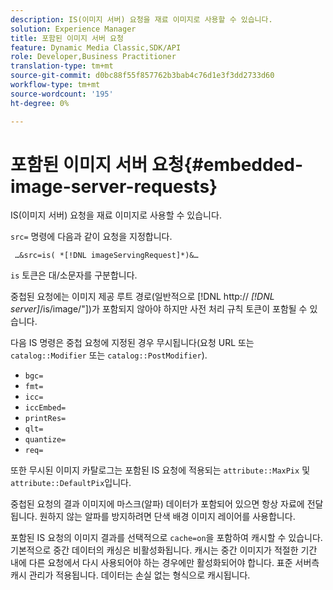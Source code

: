```yaml
---
description: IS(이미지 서버) 요청을 재료 이미지로 사용할 수 있습니다.
solution: Experience Manager
title: 포함된 이미지 서버 요청
feature: Dynamic Media Classic,SDK/API
role: Developer,Business Practitioner
translation-type: tm+mt
source-git-commit: d0bc88f55f857762b3bab4c76d1e3f3dd2733d60
workflow-type: tm+mt
source-wordcount: '195'
ht-degree: 0%

---
```



# 포함된 이미지 서버 요청{#embedded-image-server-requests}

IS(이미지 서버) 요청을 재료 이미지로 사용할 수 있습니다.

`src=` 명령에 다음과 같이 요청을 지정합니다.

` …&src=is( *[!DNL imageServingRequest]*)&…`

`is` 토큰은 대/소문자를 구분합니다.

중첩된 요청에는 이미지 제공 루트 경로(일반적으로 [!DNL http:// *[!DNL server]*/is/image/&quot;])가 포함되지 않아야 하지만 사전 처리 규칙 토큰이 포함될 수 있습니다.

다음 IS 명령은 중첩 요청에 지정된 경우 무시됩니다(요청 URL 또는 `catalog::Modifier` 또는 `catalog::PostModifier`).

* `bgc=`
* `fmt=`
* `icc=`
* `iccEmbed=`
* `printRes=`
* `qlt=`
* `quantize=`
* `req=`

또한 무시된 이미지 카탈로그는 포함된 IS 요청에 적용되는 `attribute::MaxPix` 및 `attribute::DefaultPix`입니다.

중첩된 요청의 결과 이미지에 마스크(알파) 데이터가 포함되어 있으면 항상 자료에 전달됩니다. 원하지 않는 알파를 방지하려면 단색 배경 이미지 레이어를 사용합니다.

포함된 IS 요청의 이미지 결과를 선택적으로 `cache=on`을 포함하여 캐시할 수 있습니다. 기본적으로 중간 데이터의 캐싱은 비활성화됩니다. 캐시는 중간 이미지가 적절한 기간 내에 다른 요청에서 다시 사용되어야 하는 경우에만 활성화되어야 합니다. 표준 서버측 캐시 관리가 적용됩니다. 데이터는 손실 없는 형식으로 캐시됩니다.
